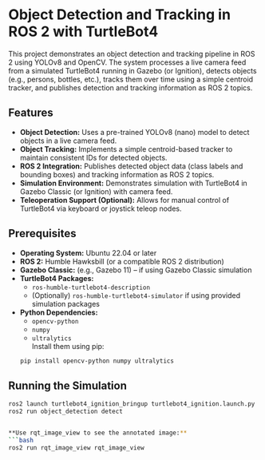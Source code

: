# Object Detection and Tracking in ROS 2 with TurtleBot4

This project demonstrates an object detection and tracking pipeline in ROS 2 using YOLOv8 and OpenCV. The system processes a live camera feed from a simulated TurtleBot4 running in Gazebo (or Ignition), detects objects (e.g., persons, bottles, etc.), tracks them over time using a simple centroid tracker, and publishes detection and tracking information as ROS 2 topics.


## Features

- **Object Detection:** Uses a pre-trained YOLOv8 (nano) model to detect objects in a live camera feed.
- **Object Tracking:** Implements a simple centroid-based tracker to maintain consistent IDs for detected objects.
- **ROS 2 Integration:** Publishes detected object data (class labels and bounding boxes) and tracking information as ROS 2 topics.
- **Simulation Environment:** Demonstrates simulation with TurtleBot4 in Gazebo Classic (or Ignition) with camera feed.
- **Teleoperation Support (Optional):** Allows for manual control of TurtleBot4 via keyboard or joystick teleop nodes.

## Prerequisites

- **Operating System:** Ubuntu 22.04 or later
- **ROS 2:** Humble Hawksbill (or a compatible ROS 2 distribution)
- **Gazebo Classic:** (e.g., Gazebo 11) – if using Gazebo Classic simulation
- **TurtleBot4 Packages:**  
  - `ros-humble-turtlebot4-description`  
  - (Optionally) `ros-humble-turtlebot4-simulator` if using provided simulation packages
- **Python Dependencies:**  
  - `opencv-python`
  - `numpy`
  - `ultralytics`  
  Install them using pip:
  ```bash
  pip install opencv-python numpy ultralytics


## Running the Simulation
   ```bash
   ros2 launch turtlebot4_ignition_bringup turtlebot4_ignition.launch.py
   ros2 run object_detection detect


**Use rqt_image_view to see the annotated image:**
 ```bash
ros2 run rqt_image_view rqt_image_view


